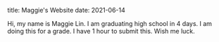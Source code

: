 title: Maggie's Website
date: 2021-06-14

Hi, my name is Maggie Lin. I am graduating high school in 4 days. I am doing this for a grade. I have 1 hour to submit this. Wish me luck.
